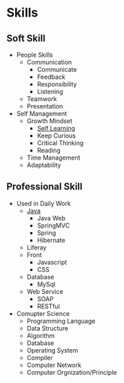 # Skills

## Soft Skill

+ People Skills
    * Communication
        - Communicate
        - Feedback
        - Responsibility
        - Listening
    * Teamwork
    * Presentation
+ Self Management
    * Growth Mindset
        - [Self Learning](Leaning.md)
        - Keep Curious
        - Critical Thinking
        - Reading
    * Time Management
    * Adaptability

## Professional Skill

+ Used in Daily Work
    * [Java](Java.md)
        - Java Web
        - SpringMVC
        - Spring
        - Hibernate
    * Liferay
    * Front
        - Javascript
        - CSS
    * Database
        - MySql
    * Web Service
        - SOAP
        - RESTful
+ Comupter Science
    * Programming Language
    * Data Structure
    * Algorithm
    * Database
    * Operating System
    * Compiler
    * Computer Network
    * Computer Orgnization/Principle

